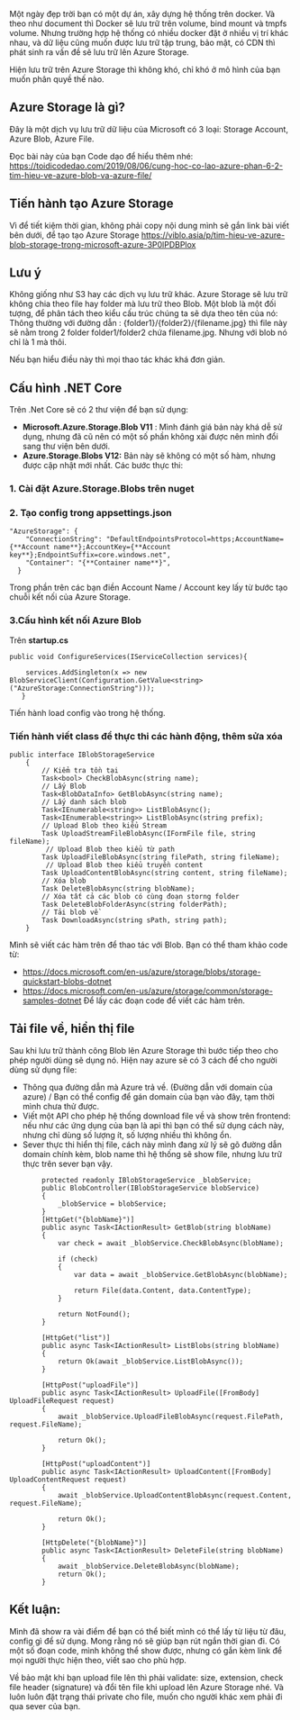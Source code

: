 Một ngày đẹp trời bạn có một dự án, xây dựng hệ thống trên docker. Và theo như document thì Docker sẽ lưu trữ trên volume, bind mount và tmpfs volume. 
Nhưng trường hợp hệ thống có nhiều docker đặt ở nhiều vị trí khác nhau, và dữ liệu cũng muốn được lưu trữ tập trung, bảo mật, có CDN thì phát sinh ra vấn đề sẽ lưu trữ lên Azure Storage.

Hiện lưu trữ trên Azure Storage thì không khó, chỉ khó ở mô hình của bạn muốn phân quyề thế nào.

## Azure Storage là gì?

Đây là một dịch vụ lưu trữ dữ liệu của Microsoft có 3 loại: Storage Account, Azure Blob, Azure File.

Đọc bài này của bạn Code dạo để hiểu thêm nhé: https://toidicodedao.com/2019/08/06/cung-hoc-co-lao-azure-phan-6-2-tim-hieu-ve-azure-blob-va-azure-file/

## Tiến hành tạo Azure Storage

Vì để tiết kiệm thời gian, không phải copy nội dung mình sẽ gắn link bài viết bên dưới, để tạo tạo Azure Storage
https://viblo.asia/p/tim-hieu-ve-azure-blob-storage-trong-microsoft-azure-3P0lPDBPlox
## Lưu ý
Không giống như S3 hay các dịch vụ lưu trữ khác. Azure Storage sẽ lưu trữ không chia theo file hay folder mà lưu trữ theo Blob. Một blob là một đối tượng, để phân tách theo kiểu cấu trúc chúng ta sẽ dựa theo tên của nó:
Thông thường với đường dẫn : {folder1}/{folder2}/{filename.jpg} thì file này sẽ nằm trong 2 folder folder1/folder2 chứa filename.jpg. Nhưng với blob nó chỉ là 1 mà thôi.

Nếu bạn hiểu điều này thì mọi thao tác khác khá đơn giản.
## Cấu hình .NET Core
Trên .Net Core sẽ có 2 thư viện để bạn sử dụng:
* **Microsoft.Azure.Storage.Blob V11** : Mình đánh giá bản này khá dễ sử dụng, nhưng đã cũ nên có một số phần không xài được nên mình đổi sang thư viện bên dưới.
* **Azure.Storage.Blobs V12:** Bản này sẽ không có một số hàm, nhưng được cập nhật mới nhất.
Các bước thực thi:
### 1. Cài đặt Azure.Storage.Blobs trên nuget
### 2. Tạo config trong appsettings.json

```
"AzureStorage": {
    "ConnectionString": "DefaultEndpointsProtocol=https;AccountName={**Account name**};AccountKey={**Account key**};EndpointSuffix=core.windows.net",
    "Container": "{**Container name**}",
  }
```
Trong phần trên các bạn điền Account Name / Account key lấy từ bước tạo chuỗi kết nối của Azure Storage.
### 3.Cấu hình kết nối Azure Blob
Trên **startup.cs**
```
public void ConfigureServices(IServiceCollection services){

    services.AddSingleton(x => new BlobServiceClient(Configuration.GetValue<string>("AzureStorage:ConnectionString")));
   }
```

Tiến hành load config vào trong hệ thống.

### Tiến hành viết class để thực thi các hành động, thêm sửa xóa

```
public interface IBlobStorageService
    {
        // Kiểm tra tồn tại 
        Task<bool> CheckBlobAsync(string name);
        // Lấy Blob
        Task<BlobDataInfo> GetBlobAsync(string name);
        // Lấy danh sách blob
        Task<IEnumerable<string>> ListBlobAsync();
        Task<IEnumerable<string>> ListBlobAsync(string prefix);
        // Upload Blob theo kiểu Stream
        Task UploadStreamFileBlobAsync(IFormFile file, string fileName);
         // Upload Blob theo kiểu từ path
        Task UploadFileBlobAsync(string filePath, string fileName);
         // Upload Blob theo kiểu truyền content
        Task UploadContentBlobAsync(string content, string fileName);
        // Xóa blob
        Task DeleteBlobAsync(string blobName);
        // Xóa tất cả các blob có cùng đoạn storng folder
        Task DeleteBlobFolderAsync(string folderPath);
        // Tải blob về
        Task DownloadAsync(string sPath, string path);
    }
```
Mình sẽ viết các hàm trên để thao tác với Blob.
Bạn có thể tham khảo code từ: 
* https://docs.microsoft.com/en-us/azure/storage/blobs/storage-quickstart-blobs-dotnet
* https://docs.microsoft.com/en-us/azure/storage/common/storage-samples-dotnet
Để lấy các đoạn code để viết các hàm trên.

## Tải file về, hiển thị file
Sau khi lưu trữ thành công Blob lên Azure Storage thì bước tiếp theo cho phép người dùng sẽ dụng nó. Hiện nay azure sẽ có 3 cách để cho người dùng sử dụng file:
- Thông qua đường dẫn mà Azure trả về. (Đường dẫn với domain của azure) / Bạn có thể config để gán domain của bạn vào đây, tạm thời mình chưa thử được.
- Viết một API cho phép hệ thống download file về và show trên frontend: nếu như các ứng dụng của bạn là api thì bạn có thể sử dụng cách này, nhưng chỉ dùng số lượng ít, số lượng nhiều thì không ổn.
- Sever thực thi hiển thị file, cách này mình đang xử lý sẽ gõ đường dẫn domain chính kèm, blob name thì hệ thống sẽ show file, nhưng lưu trữ thực trên sever bạn vậy.


```      
        protected readonly IBlobStorageService _blobService;
        public BlobController(IBlobStorageService blobService)
        {
            _blobService = blobService;
        }
        [HttpGet("{blobName}")]
        public async Task<IActionResult> GetBlob(string blobName)
        {
            var check = await _blobService.CheckBlobAsync(blobName);

            if (check)
            {
                var data = await _blobService.GetBlobAsync(blobName);

                return File(data.Content, data.ContentType);
            }

            return NotFound();
        }
        
        [HttpGet("list")]
        public async Task<IActionResult> ListBlobs(string blobName)
        {
            return Ok(await _blobService.ListBlobAsync());
        }

        [HttpPost("uploadFile")]
        public async Task<IActionResult> UploadFile([FromBody] UploadFileRequest request)
        {
            await _blobService.UploadFileBlobAsync(request.FilePath, request.FileName);

            return Ok();
        }

        [HttpPost("uploadContent")]
        public async Task<IActionResult> UploadContent([FromBody] UploadContentRequest request)
        {
            await _blobService.UploadContentBlobAsync(request.Content, request.FileName);

            return Ok();
        }

        [HttpDelete("{blobName}")]
        public async Task<IActionResult> DeleteFile(string blobName)
        {
            await _blobService.DeleteBlobAsync(blobName);
            return Ok();
        }
```

## Kết luận:
Mình đã show ra vài điểm để bạn có thể biết mình có thể lấy từ liệu từ đâu, config gì để sử dụng. Mong rằng nó sẽ giúp bạn rút ngắn thời gian đi. Có một số đoạn code, mình không thể show được, nhưng có gắn kèm link để mọi người thực hiện theo, viết sao cho phù hợp.

Về bảo mật khi bạn upload file lên thì phải validate: size, extension, check file header (signature) và đổi tên file khi upload lên Azure Storage nhé. Và luôn luôn đặt trạng thái private cho file, muốn cho người khác xem phải đi qua sever của bạn.